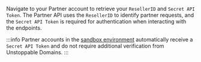 Navigate to your Partner account to retrieve your `ResellerID` and `Secret API Token`. The Partner API uses the `ResellerID` to identify partner requests, and the `Secret API Token` is required for authentication when interacting with the endpoints.

:::info
Partner accounts in the [sandbox environment](/partner/set-up-sandbox-for-testing.md) automatically receive a `Secret API Token` and do not require additional verification from Unstoppable Domains.
:::

